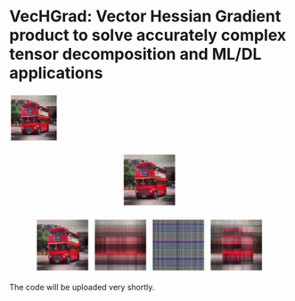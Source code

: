 # VecHGrad: Vector Hessian Gradient product to solve accurately complex tensor decomposition and ML/DL applications

![Here is the alt text](https://github.com/dagrate/vechgrad/blob/master/images/bus_als.png "Here is the Title text")

<p align="middle">
  <img alt="ALS" src="https://github.com/dagrate/vechgrad/blob/master/images/bus_als.png" width="100px" alt="ALS" title="ALS" >  
</p>

<p align="middle">
  <img src="https://github.com/dagrate/vechgrad/blob/master/images/bus_als.png" width="100" />
  <img src="https://github.com/dagrate/vechgrad/blob/master/images/bus_sgd.png" width="100"/>
  <img src="https://github.com/dagrate/vechgrad/blob/master/images/bus_nag.png" width="100"/>
  <img src="https://github.com/dagrate/vechgrad/blob/master/images/bus_adam.png" width="100"/>
</p>

The code will be uploaded very shortly.
